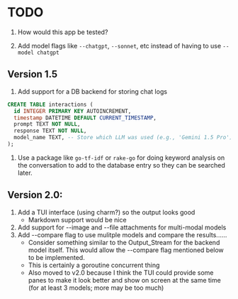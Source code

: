 # TODO

1. How would this app be tested?

1. Add model flags like `--chatgpt`, `--sonnet`, etc instead of having to use
  `--model chatgpt`

## Version 1.5
1. Add support for a DB backend for storing chat logs
```sql
CREATE TABLE interactions (
  id INTEGER PRIMARY KEY AUTOINCREMENT,
  timestamp DATETIME DEFAULT CURRENT_TIMESTAMP,
  prompt TEXT NOT NULL,
  response TEXT NOT NULL,
  model_name TEXT, -- Store which LLM was used (e.g., 'Gemini 1.5 Pro')
);
```
1. Use a package like `go-tf-idf` or `rake-go` for doing keyword analysis on
   the conversation to add to the database entry so they can be searched later.

## Version 2.0:
1. Add a TUI interface (using charm?) so the output looks good
   * Markdown support would be nice
1. Add support for --image and --file attachments for multi-modal models
1. Add --compare flag to use mulitple models and compare the results......
   * Consider something similar to the Output_Stream for the backend model
   itself. This would allow the --compare flag mentioned below to be
   implemented.
   * This is certainly a goroutine concurrent thing
   * Also moved to v2.0 because I think the TUI could provide some panes to
   make it look better and show on screen at the same time (for at least 3
   models; more may be too much)

